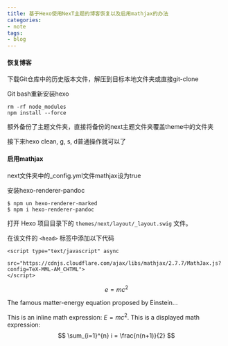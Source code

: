 ```yaml
---
title: 基于Hexo使用NexT主题的博客恢复以及启用mathjax的办法
categories: 
- note
tags:
- blog
---
```




#### 恢复博客

下载Git仓库中的历史版本文件，解压到目标本地文件夹或直接git-clone

Git bash重新安装hexo

```
rm -rf node_modules
npm install --force
```

额外备份了主题文件夹，直接将备份的next主题文件夹覆盖theme中的文件夹

接下来hexo clean, g, s, d普通操作就可以了



#### 启用mathjax

next文件夹中的_config.yml文件mathjax设为true

安装hexo-renderer-pandoc

```
$ npm un hexo-renderer-marked
$ npm i hexo-renderer-pandoc
```

打开 Hexo 项目目录下的 `themes/next/layout/_layout.swig` 文件。

在该文件的 `<head>` 标签中添加以下代码

```
<script type="text/javascript" async
    src="https://cdnjs.cloudflare.com/ajax/libs/mathjax/2.7.7/MathJax.js?config=TeX-MML-AM_CHTML">
</script>
```



$$\begin{equation}
e=mc^2
\end{equation}$$

The famous matter-energy equation proposed by Einstein...

This is an inline math expression: $E=mc^2$. This is a displayed math expression: $$ \sum_{i=1}^{n} i = \frac{n(n+1)}{2} $$

